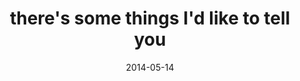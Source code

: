 ---
layout: base.njk
title : 'there&#39;s some things I&#39;d like to tell you' 
view_title : 'there&#39;s some things I&#39;d like to tell you' 
year : '2014' 
date : '2014-05-14' 
img_file : '/drawing/theressomethingsidliketotellyou.png' 
html_file : 'theressomethingsidliketotellyou' 
next_html : 'iwishyouneverknewaboutmysecret.html' 
year_order : '12' 
permalink : "title/{{html_file}}.html"
---